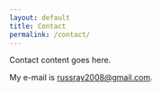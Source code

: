 ```yaml
---
layout: default
title: Contact
permalink: /contact/
---
```


Contact content goes here.

My e-mail is [russray2008@gmail.com](mailto:russray2008.com).